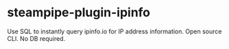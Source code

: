 # steampipe-plugin-ipinfo
Use SQL to instantly query ipinfo.io for IP address information. Open source CLI. No DB required.
